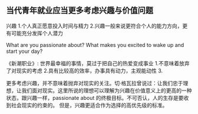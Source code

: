 ## 当代青年就业应当更多考虑兴趣与价值问题


兴趣
1.个人真正愿意投入时间与精力
2.兴趣一般来说更符合个人的能力方向，更有可能充分发挥个人潜力

What are you passionate about? 
What makes you excited to wake up and start your day?

《新潮职业》: 世界最幸福的事情，莫过于把自己的热爱变成事业
1.不意味着放弃了对现实的考虑
2.具有比较高的效率，办事具有动力，主观能动性
3.

更多考虑兴趣，并不意味着抛弃对现实的关注。切·格瓦拉曾说过：让我们忠于理想，让我们面对现实。这里所说的理想可以理解为兴趣在价值意义上的更高的一种状态，跟兴趣一样，passionate about 的终极目标。不可否认，人的生存是要收到社会现实的约束的。
但是，兴趣更适合作为选择的高优先级的标准。




<!--stackedit_data:
eyJoaXN0b3J5IjpbLTExNzM0NDQ2NDMsLTc0NDg4MDk4MCwtNz
cxNjQ3MDYwLC0xNjg0NjQxODAwLDE1ODg2NjQ0OTAsOTQ4MzA3
Mjg3LC0yMDkyNzY4Mzg5LC00NjE3MzM0OTYsLTIwODg3NDY2MT
JdfQ==
-->